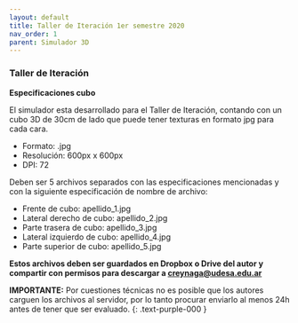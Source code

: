 ```yaml
---
layout: default
title: Taller de Iteración 1er semestre 2020
nav_order: 1
parent: Simulador 3D
---
```


### Taller de Iteración

**Especificaciones cubo**

El simulador esta desarrollado para el Taller de Iteración, contando con un cubo 3D de 30cm de lado que puede tener texturas en formato jpg para cada cara.

- Formato: .jpg
- Resolución: 600px x 600px
- DPI: 72

Deben ser 5 archivos separados con las especificaciones mencionadas y con la siguiente especificación de nombre de archivo:

- Frente de cubo: apellido_1.jpg
- Lateral derecho de cubo: apellido_2.jpg
- Parte trasera de cubo: apellido_3.jpg
- Lateral izquierdo de cubo: apellido_4.jpg
- Parte superior de cubo: apellido_5.jpg

**Estos archivos deben ser guardados en Dropbox o Drive del autor y compartir con permisos para descargar a creynaga@udesa.edu.ar**

**IMPORTANTE:** Por cuestiones técnicas no es posible que los autores carguen los archivos al servidor, por lo tanto procurar enviarlo al menos 24h antes de tener que ser evaluado.
{: .text-purple-000 }
